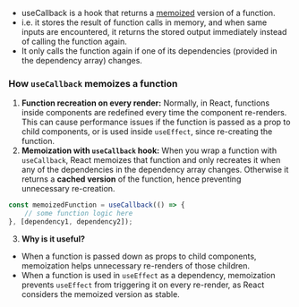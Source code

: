- useCallback is a hook that returns a [memoized](Memoization) version of a function.
- i.e. it stores the result of function calls in memory, and when same inputs are encountered, it returns the stored output immediately instead of calling the function again.
- It only calls the function again if one of its dependencies (provided in the dependency array) changes.

### How `useCallback` memoizes a function
1. **Function recreation on every render:** Normally, in React, functions inside components are redefined every time the component re-renders. This can cause performance issues if the function is passed as a prop to child components, or is used inside `useEffect`, since re-creating the function.
2. **Memoization with `useCallback` hook:** When you wrap a function with `useCallback`, React memoizes that function and only recreates it when any of the dependencies in the dependency array changes. Otherwise it returns a **cached version** of the function, hence preventing unnecessary re-creation.
```js
const memoizedFunction = useCallback(() => {
	// some function logic here
}, [dependency1, dependency2]);
```
3. **Why is it useful?** 
-  When a function is passed down as props to child components, memoization helps unnecessary re-renders of those children.
- When a function is used in `useEffect` as a dependency, memoization prevents `useEffect` from triggering it on every re-render, as React considers the memoized version as stable.